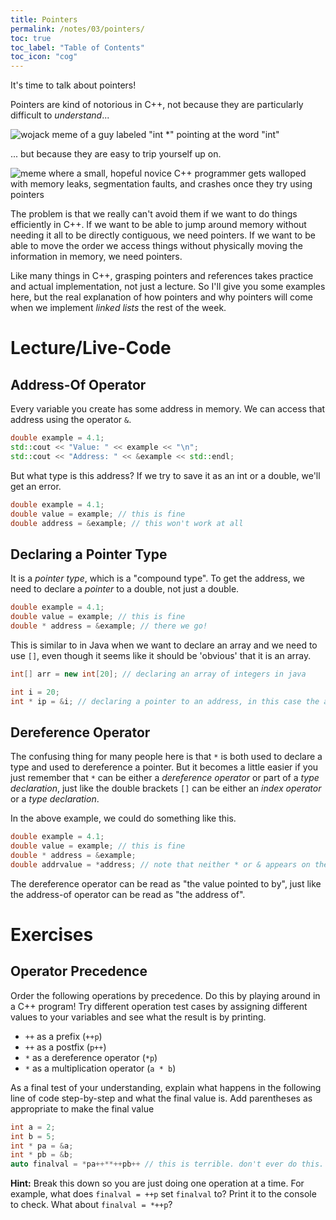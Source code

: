 ```yaml
---
title: Pointers
permalink: /notes/03/pointers/
toc: true
toc_label: "Table of Contents"
toc_icon: "cog"
---
```


It's time to talk about pointers!

Pointers are kind of notorious in C++, not because they are particularly difficult to _understand_...

![wojack meme of a guy labeled "int *" pointing at the word "int"](https://i.redd.it/kh726uczjnq71.png)

... but because they are easy to trip yourself up on. 

![meme where a small, hopeful novice C++ programmer gets walloped with memory leaks, segmentation faults, and crashes once they try using pointers](https://preview.redd.it/fzqra9lm4um71.jpg?auto=webp&s=13d9e8e9028f643c98a63d8ac164a142cc431c1f)

The problem is that we really can't avoid them if we want to do things efficiently in C++. If we want to be able to jump around memory without needing it all to be directly contiguous, we need pointers. If we want to be able to move the order we access things without physically moving the information in memory, we need pointers. 

Like many things in C++, grasping pointers and references takes practice and actual implementation, not just a lecture. So I'll give you some examples here, but the real explanation of how pointers and why pointers will come when we implement _linked lists_ the rest of the week. 

# Lecture/Live-Code

## Address-Of Operator

Every variable you create has some address in memory. We can access that address using the operator `&`.

```cpp
double example = 4.1;
std::cout << "Value: " << example << "\n";
std::cout << "Address: " << &example << std::endl;
```

But what type is this address? If we try to save it as an int or a double, we'll get an error. 

```cpp
double example = 4.1;
double value = example; // this is fine
double address = &example; // this won't work at all 
```

## Declaring a Pointer Type

It is a _pointer type_, which is a "compound type". To get the address, we need to declare a _pointer_ to a double, not just a double. 

```cpp
double example = 4.1;
double value = example; // this is fine
double * address = &example; // there we go!
```

This is similar to in Java when we want to declare an array and we need to use `[]`, even though it seems like it should be 'obvious' that it is an array.

```java
int[] arr = new int[20]; // declaring an array of integers in java
```

```cpp
int i = 20;
int * ip = &i; // declaring a pointer to an address, in this case the address of i
```

## Dereference Operator

The confusing thing for many people here is that `*` is both used to declare a type and used to dereference a pointer. But it becomes a little easier if you just remember that `*` can be either a _dereference operator_ or part of a _type declaration_, just like the double brackets `[]` can be either an _index operator_ or a _type declaration_. 

In the above example, we could do something like this. 

```cpp
double example = 4.1;
double value = example; // this is fine
double * address = &example; 
double addrvalue = *address; // note that neither * or & appears on the left, because the value's type is double
```

The dereference operator can be read as "the value pointed to by", just like the address-of operator can be read as "the address of".

# Exercises
## Operator Precedence

Order the following operations by precedence. Do this by playing around in a C++ program! Try different operation test cases by assigning different values to your variables and see what the result is by printing.

- `++` as a prefix (`++p`)
- `++` as a postfix (`p++`)
- `*` as a dereference operator (`*p`)
- `*` as a multiplication operator (`a * b`)

As a final test of your understanding, explain what happens in the following line of code step-by-step and what the final value is. Add parentheses as appropriate to make the final value

```cpp
int a = 2;
int b = 5;
int * pa = &a;
int * pb = &b;
auto finalval = *pa++**++pb++ // this is terrible. don't ever do this. but you can.
```

**Hint:** Break this down so you are just doing one operation at a time. For example, what does `finalval = ++p` set `finalval` to? Print it to the console to check. What about `finalval = *++p`? 